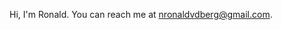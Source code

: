Hi, I'm Ronald. You can reach me at nronaldvdberg@gmail.com.

<!---
nronaldvdberg/nronaldvdberg is a ✨ special ✨ repository because its `README.md` (this file) appears on your GitHub profile.
You can click the Preview link to take a look at your changes.
--->
